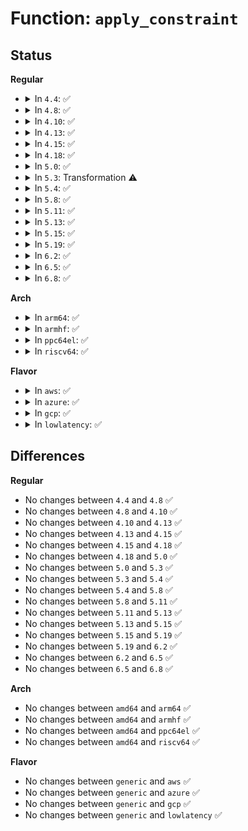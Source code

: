 # Function: <code>apply_constraint</code>

## Status
<b>Regular</b>
<ul>
<li>
<details>
<summary>In <code>4.4</code>: ✅</summary>

```c
int apply_constraint(struct dev_pm_qos_request *req, enum pm_qos_req_action action, s32 value);
```

**Collision:** Unique Static

**Inline:** No

**Transformation:** False

**Instances:**

```
In drivers/base/power/qos.c (ffffffff81554b60)
Location: drivers/base/power/qos.c:141
Inline: False
Direct callers:
  - drivers/base/power/qos.c:__dev_pm_qos_update_request
  - drivers/base/power/qos.c:__dev_pm_qos_remove_request
  - drivers/base/power/qos.c:__dev_pm_qos_add_request
  - drivers/base/power/qos.c:dev_pm_qos_constraints_destroy
  - drivers/base/power/qos.c:dev_pm_qos_constraints_destroy
  - drivers/base/power/qos.c:dev_pm_qos_constraints_destroy
```
**Symbols:**

```
ffffffff81554b60-ffffffff81554c2f: apply_constraint (STB_LOCAL)
```
</details>
</li>
<li>
<details>
<summary>In <code>4.8</code>: ✅</summary>

```c
int apply_constraint(struct dev_pm_qos_request *req, enum pm_qos_req_action action, s32 value);
```

**Collision:** Unique Static

**Inline:** No

**Transformation:** False

**Instances:**

```
In drivers/base/power/qos.c (ffffffff815a6bd0)
Location: drivers/base/power/qos.c:141
Inline: False
Direct callers:
  - drivers/base/power/qos.c:__dev_pm_qos_remove_request
  - drivers/base/power/qos.c:__dev_pm_qos_update_request
  - drivers/base/power/qos.c:__dev_pm_qos_add_request
  - drivers/base/power/qos.c:dev_pm_qos_constraints_destroy
  - drivers/base/power/qos.c:dev_pm_qos_constraints_destroy
  - drivers/base/power/qos.c:dev_pm_qos_constraints_destroy
```
**Symbols:**

```
ffffffff815a6bd0-ffffffff815a6c9f: apply_constraint (STB_LOCAL)
```
</details>
</li>
<li>
<details>
<summary>In <code>4.10</code>: ✅</summary>

```c
int apply_constraint(struct dev_pm_qos_request *req, enum pm_qos_req_action action, s32 value);
```

**Collision:** Unique Static

**Inline:** No

**Transformation:** False

**Instances:**

```
In drivers/base/power/qos.c (ffffffff815d5390)
Location: drivers/base/power/qos.c:141
Inline: False
Direct callers:
  - drivers/base/power/qos.c:__dev_pm_qos_remove_request
  - drivers/base/power/qos.c:__dev_pm_qos_update_request
  - drivers/base/power/qos.c:__dev_pm_qos_add_request
  - drivers/base/power/qos.c:dev_pm_qos_constraints_destroy
  - drivers/base/power/qos.c:dev_pm_qos_constraints_destroy
  - drivers/base/power/qos.c:dev_pm_qos_constraints_destroy
```
**Symbols:**

```
ffffffff815d5390-ffffffff815d545f: apply_constraint (STB_LOCAL)
```
</details>
</li>
<li>
<details>
<summary>In <code>4.13</code>: ✅</summary>

```c
int apply_constraint(struct dev_pm_qos_request *req, enum pm_qos_req_action action, s32 value);
```

**Collision:** Unique Static

**Inline:** No

**Transformation:** False

**Instances:**

```
In drivers/base/power/qos.c (ffffffff815e9e40)
Location: drivers/base/power/qos.c:134
Inline: False
Direct callers:
  - drivers/base/power/qos.c:__dev_pm_qos_remove_request
  - drivers/base/power/qos.c:__dev_pm_qos_update_request
  - drivers/base/power/qos.c:__dev_pm_qos_add_request
  - drivers/base/power/qos.c:dev_pm_qos_constraints_destroy
  - drivers/base/power/qos.c:dev_pm_qos_constraints_destroy
  - drivers/base/power/qos.c:dev_pm_qos_constraints_destroy
```
**Symbols:**

```
ffffffff815e9e40-ffffffff815e9ef3: apply_constraint (STB_LOCAL)
```
</details>
</li>
<li>
<details>
<summary>In <code>4.15</code>: ✅</summary>

```c
int apply_constraint(struct dev_pm_qos_request *req, enum pm_qos_req_action action, s32 value);
```

**Collision:** Unique Static

**Inline:** No

**Transformation:** False

**Instances:**

```
In drivers/base/power/qos.c (ffffffff816511e0)
Location: drivers/base/power/qos.c:134
Inline: False
Direct callers:
  - drivers/base/power/qos.c:__dev_pm_qos_remove_request
  - drivers/base/power/qos.c:__dev_pm_qos_update_request
  - drivers/base/power/qos.c:__dev_pm_qos_add_request
  - drivers/base/power/qos.c:dev_pm_qos_constraints_destroy
  - drivers/base/power/qos.c:dev_pm_qos_constraints_destroy
  - drivers/base/power/qos.c:dev_pm_qos_constraints_destroy
```
**Symbols:**

```
ffffffff816511e0-ffffffff816512ab: apply_constraint (STB_LOCAL)
```
</details>
</li>
<li>
<details>
<summary>In <code>4.18</code>: ✅</summary>

```c
int apply_constraint(struct dev_pm_qos_request *req, enum pm_qos_req_action action, s32 value);
```

**Collision:** Unique Static

**Inline:** No

**Transformation:** False

**Instances:**

```
In drivers/base/power/qos.c (ffffffff8168caa0)
Location: drivers/base/power/qos.c:134
Inline: False
Direct callers:
  - drivers/base/power/qos.c:__dev_pm_qos_remove_request
  - drivers/base/power/qos.c:__dev_pm_qos_update_request
  - drivers/base/power/qos.c:__dev_pm_qos_add_request
  - drivers/base/power/qos.c:dev_pm_qos_constraints_destroy
  - drivers/base/power/qos.c:dev_pm_qos_constraints_destroy
  - drivers/base/power/qos.c:dev_pm_qos_constraints_destroy
```
**Symbols:**

```
ffffffff8168caa0-ffffffff8168cb69: apply_constraint (STB_LOCAL)
```
</details>
</li>
<li>
<details>
<summary>In <code>5.0</code>: ✅</summary>

```c
int apply_constraint(struct dev_pm_qos_request *req, enum pm_qos_req_action action, s32 value);
```

**Collision:** Unique Static

**Inline:** No

**Transformation:** False

**Instances:**

```
In drivers/base/power/qos.c (ffffffff816accf0)
Location: drivers/base/power/qos.c:134
Inline: False
Direct callers:
  - drivers/base/power/qos.c:__dev_pm_qos_remove_request
  - drivers/base/power/qos.c:__dev_pm_qos_update_request
  - drivers/base/power/qos.c:__dev_pm_qos_add_request
  - drivers/base/power/qos.c:dev_pm_qos_constraints_destroy
  - drivers/base/power/qos.c:dev_pm_qos_constraints_destroy
  - drivers/base/power/qos.c:dev_pm_qos_constraints_destroy
```
**Symbols:**

```
ffffffff816accf0-ffffffff816acdb9: apply_constraint (STB_LOCAL)
```
</details>
</li>
<li>
<details>
<summary>In <code>5.3</code>: Transformation ⚠️</summary>

```c
int apply_constraint(struct dev_pm_qos_request *req, enum pm_qos_req_action action, s32 value);
```

**Collision:** Unique Static

**Inline:** No

**Transformation:** True

**Instances:**

```
In drivers/base/power/qos.c (0)
Location: drivers/base/power/qos.c:150
Inline: False
Direct callers:
  - drivers/base/power/qos.c:__dev_pm_qos_remove_request
  - drivers/base/power/qos.c:__dev_pm_qos_update_request
  - drivers/base/power/qos.c:__dev_pm_qos_add_request
  - drivers/base/power/qos.c:dev_pm_qos_constraints_destroy
  - drivers/base/power/qos.c:dev_pm_qos_constraints_destroy
  - drivers/base/power/qos.c:dev_pm_qos_constraints_destroy
  - drivers/base/power/qos.c:dev_pm_qos_constraints_destroy
  - drivers/base/power/qos.c:dev_pm_qos_constraints_destroy
```
**Symbols:**

```
ffffffff816e67c0-ffffffff816e68cf: apply_constraint (STB_LOCAL)
ffffffff816e7cfb-ffffffff816e7d10: apply_constraint.cold (STB_LOCAL)
```
</details>
</li>
<li>
<details>
<summary>In <code>5.4</code>: ✅</summary>

```c
int apply_constraint(struct dev_pm_qos_request *req, enum pm_qos_req_action action, s32 value);
```

**Collision:** Unique Static

**Inline:** No

**Transformation:** False

**Instances:**

```
In drivers/base/power/qos.c (ffffffff8170ab80)
Location: drivers/base/power/qos.c:140
Inline: False
Direct callers:
  - drivers/base/power/qos.c:__dev_pm_qos_remove_request
  - drivers/base/power/qos.c:__dev_pm_qos_update_request
  - drivers/base/power/qos.c:__dev_pm_qos_add_request
  - drivers/base/power/qos.c:dev_pm_qos_constraints_destroy
  - drivers/base/power/qos.c:dev_pm_qos_constraints_destroy
  - drivers/base/power/qos.c:dev_pm_qos_constraints_destroy
```
**Symbols:**

```
ffffffff8170ab80-ffffffff8170ac3e: apply_constraint (STB_LOCAL)
```
</details>
</li>
<li>
<details>
<summary>In <code>5.8</code>: ✅</summary>

```c
int apply_constraint(struct dev_pm_qos_request *req, enum pm_qos_req_action action, s32 value);
```

**Collision:** Unique Static

**Inline:** No

**Transformation:** False

**Instances:**

```
In drivers/base/power/qos.c (ffffffff817c5b10)
Location: drivers/base/power/qos.c:150
Inline: False
Direct callers:
  - drivers/base/power/qos.c:__dev_pm_qos_remove_request
  - drivers/base/power/qos.c:__dev_pm_qos_update_request
  - drivers/base/power/qos.c:__dev_pm_qos_add_request
  - drivers/base/power/qos.c:dev_pm_qos_constraints_destroy
  - drivers/base/power/qos.c:dev_pm_qos_constraints_destroy
  - drivers/base/power/qos.c:dev_pm_qos_constraints_destroy
  - drivers/base/power/qos.c:dev_pm_qos_constraints_destroy
  - drivers/base/power/qos.c:dev_pm_qos_constraints_destroy
```
**Symbols:**

```
ffffffff817c5b10-ffffffff817c5c02: apply_constraint (STB_LOCAL)
```
</details>
</li>
<li>
<details>
<summary>In <code>5.11</code>: ✅</summary>

```c
int apply_constraint(struct dev_pm_qos_request *req, enum pm_qos_req_action action, s32 value);
```

**Collision:** Unique Static

**Inline:** No

**Transformation:** False

**Instances:**

```
In drivers/base/power/qos.c (ffffffff817da620)
Location: drivers/base/power/qos.c:150
Inline: False
Direct callers:
  - drivers/base/power/qos.c:__dev_pm_qos_remove_request
  - drivers/base/power/qos.c:__dev_pm_qos_update_request
  - drivers/base/power/qos.c:__dev_pm_qos_add_request
  - drivers/base/power/qos.c:dev_pm_qos_constraints_destroy
  - drivers/base/power/qos.c:dev_pm_qos_constraints_destroy
  - drivers/base/power/qos.c:dev_pm_qos_constraints_destroy
  - drivers/base/power/qos.c:dev_pm_qos_constraints_destroy
  - drivers/base/power/qos.c:dev_pm_qos_constraints_destroy
```
**Symbols:**

```
ffffffff817da620-ffffffff817da712: apply_constraint (STB_LOCAL)
```
</details>
</li>
<li>
<details>
<summary>In <code>5.13</code>: ✅</summary>

```c
int apply_constraint(struct dev_pm_qos_request *req, enum pm_qos_req_action action, s32 value);
```

**Collision:** Unique Static

**Inline:** No

**Transformation:** False

**Instances:**

```
In drivers/base/power/qos.c (ffffffff817be9d0)
Location: drivers/base/power/qos.c:150
Inline: False
Direct callers:
  - drivers/base/power/qos.c:__dev_pm_qos_remove_request
  - drivers/base/power/qos.c:__dev_pm_qos_update_request
  - drivers/base/power/qos.c:__dev_pm_qos_add_request
  - drivers/base/power/qos.c:dev_pm_qos_constraints_destroy
  - drivers/base/power/qos.c:dev_pm_qos_constraints_destroy
  - drivers/base/power/qos.c:dev_pm_qos_constraints_destroy
  - drivers/base/power/qos.c:dev_pm_qos_constraints_destroy
  - drivers/base/power/qos.c:dev_pm_qos_constraints_destroy
```
**Symbols:**

```
ffffffff817be9d0-ffffffff817beac2: apply_constraint (STB_LOCAL)
```
</details>
</li>
<li>
<details>
<summary>In <code>5.15</code>: ✅</summary>

```c
int apply_constraint(struct dev_pm_qos_request *req, enum pm_qos_req_action action, s32 value);
```

**Collision:** Unique Static

**Inline:** No

**Transformation:** False

**Instances:**

```
In drivers/base/power/qos.c (ffffffff81848d50)
Location: drivers/base/power/qos.c:150
Inline: False
Direct callers:
  - drivers/base/power/qos.c:__dev_pm_qos_remove_request
  - drivers/base/power/qos.c:__dev_pm_qos_update_request
  - drivers/base/power/qos.c:__dev_pm_qos_add_request
  - drivers/base/power/qos.c:dev_pm_qos_constraints_destroy
  - drivers/base/power/qos.c:dev_pm_qos_constraints_destroy
  - drivers/base/power/qos.c:dev_pm_qos_constraints_destroy
  - drivers/base/power/qos.c:dev_pm_qos_constraints_destroy
  - drivers/base/power/qos.c:dev_pm_qos_constraints_destroy
```
**Symbols:**

```
ffffffff81848d50-ffffffff81848e42: apply_constraint (STB_LOCAL)
```
</details>
</li>
<li>
<details>
<summary>In <code>5.19</code>: ✅</summary>

```c
int apply_constraint(struct dev_pm_qos_request *req, enum pm_qos_req_action action, s32 value);
```

**Collision:** Unique Static

**Inline:** No

**Transformation:** False

**Instances:**

```
In drivers/base/power/qos.c (ffffffff8198dc50)
Location: drivers/base/power/qos.c:150
Inline: False
Direct callers:
  - drivers/base/power/qos.c:__dev_pm_qos_remove_request
  - drivers/base/power/qos.c:__dev_pm_qos_update_request
  - drivers/base/power/qos.c:__dev_pm_qos_add_request
  - drivers/base/power/qos.c:dev_pm_qos_constraints_destroy
  - drivers/base/power/qos.c:dev_pm_qos_constraints_destroy
  - drivers/base/power/qos.c:dev_pm_qos_constraints_destroy
  - drivers/base/power/qos.c:dev_pm_qos_constraints_destroy
  - drivers/base/power/qos.c:dev_pm_qos_constraints_destroy
```
**Symbols:**

```
ffffffff8198dc50-ffffffff8198dd99: apply_constraint (STB_LOCAL)
```
</details>
</li>
<li>
<details>
<summary>In <code>6.2</code>: ✅</summary>

```c
int apply_constraint(struct dev_pm_qos_request *req, enum pm_qos_req_action action, s32 value);
```

**Collision:** Unique Static

**Inline:** No

**Transformation:** False

**Instances:**

```
In drivers/base/power/qos.c (ffffffff81afdb90)
Location: drivers/base/power/qos.c:150
Inline: False
Direct callers:
  - drivers/base/power/qos.c:__dev_pm_qos_remove_request
  - drivers/base/power/qos.c:__dev_pm_qos_update_request
  - drivers/base/power/qos.c:__dev_pm_qos_add_request
  - drivers/base/power/qos.c:dev_pm_qos_constraints_destroy
  - drivers/base/power/qos.c:dev_pm_qos_constraints_destroy
  - drivers/base/power/qos.c:dev_pm_qos_constraints_destroy
  - drivers/base/power/qos.c:dev_pm_qos_constraints_destroy
  - drivers/base/power/qos.c:dev_pm_qos_constraints_destroy
```
**Symbols:**

```
ffffffff81afdb90-ffffffff81afdcd9: apply_constraint (STB_LOCAL)
```
</details>
</li>
<li>
<details>
<summary>In <code>6.5</code>: ✅</summary>

```c
int apply_constraint(struct dev_pm_qos_request *req, enum pm_qos_req_action action, s32 value);
```

**Collision:** Unique Static

**Inline:** No

**Transformation:** False

**Instances:**

```
In drivers/base/power/qos.c (ffffffff81b4bf80)
Location: drivers/base/power/qos.c:150
Inline: False
Direct callers:
  - drivers/base/power/qos.c:__dev_pm_qos_remove_request
  - drivers/base/power/qos.c:__dev_pm_qos_update_request
  - drivers/base/power/qos.c:__dev_pm_qos_add_request
  - drivers/base/power/qos.c:dev_pm_qos_constraints_destroy
  - drivers/base/power/qos.c:dev_pm_qos_constraints_destroy
  - drivers/base/power/qos.c:dev_pm_qos_constraints_destroy
  - drivers/base/power/qos.c:dev_pm_qos_constraints_destroy
  - drivers/base/power/qos.c:dev_pm_qos_constraints_destroy
```
**Symbols:**

```
ffffffff81b4bf80-ffffffff81b4c099: apply_constraint (STB_LOCAL)
```
</details>
</li>
<li>
<details>
<summary>In <code>6.8</code>: ✅</summary>

```c
int apply_constraint(struct dev_pm_qos_request *req, enum pm_qos_req_action action, s32 value);
```

**Collision:** Unique Static

**Inline:** No

**Transformation:** False

**Instances:**

```
In drivers/base/power/qos.c (ffffffff81ba43f0)
Location: drivers/base/power/qos.c:150
Inline: False
Direct callers:
  - drivers/base/power/qos.c:__dev_pm_qos_remove_request
  - drivers/base/power/qos.c:__dev_pm_qos_update_request
  - drivers/base/power/qos.c:__dev_pm_qos_add_request
  - drivers/base/power/qos.c:dev_pm_qos_constraints_destroy
  - drivers/base/power/qos.c:dev_pm_qos_constraints_destroy
  - drivers/base/power/qos.c:dev_pm_qos_constraints_destroy
  - drivers/base/power/qos.c:dev_pm_qos_constraints_destroy
  - drivers/base/power/qos.c:dev_pm_qos_constraints_destroy
```
**Symbols:**

```
ffffffff81ba43f0-ffffffff81ba4509: apply_constraint (STB_LOCAL)
```
</details>
</li>
</ul>
<b>Arch</b>
<ul>
<li>
<details>
<summary>In <code>arm64</code>: ✅</summary>

```c
int apply_constraint(struct dev_pm_qos_request *req, enum pm_qos_req_action action, s32 value);
```

**Collision:** Unique Static

**Inline:** No

**Transformation:** False

**Instances:**

```
In drivers/base/power/qos.c (ffff8000108f94e0)
Location: drivers/base/power/qos.c:140
Inline: False
Direct callers:
  - drivers/base/power/qos.c:__dev_pm_qos_remove_request
  - drivers/base/power/qos.c:__dev_pm_qos_update_request
  - drivers/base/power/qos.c:__dev_pm_qos_add_request
  - drivers/base/power/qos.c:dev_pm_qos_constraints_destroy
  - drivers/base/power/qos.c:dev_pm_qos_constraints_destroy
  - drivers/base/power/qos.c:dev_pm_qos_constraints_destroy
```
**Symbols:**

```
ffff8000108f94e0-ffff8000108f960c: apply_constraint (STB_LOCAL)
```
</details>
</li>
<li>
<details>
<summary>In <code>armhf</code>: ✅</summary>

```c
int apply_constraint(struct dev_pm_qos_request *req, enum pm_qos_req_action action, s32 value);
```

**Collision:** Unique Static

**Inline:** No

**Transformation:** False

**Instances:**

```
In drivers/base/power/qos.c (c09e4cd8)
Location: drivers/base/power/qos.c:140
Inline: False
Direct callers:
  - drivers/base/power/qos.c:__dev_pm_qos_remove_request
  - drivers/base/power/qos.c:__dev_pm_qos_update_request
  - drivers/base/power/qos.c:__dev_pm_qos_add_request
  - drivers/base/power/qos.c:dev_pm_qos_constraints_destroy
  - drivers/base/power/qos.c:dev_pm_qos_constraints_destroy
  - drivers/base/power/qos.c:dev_pm_qos_constraints_destroy
```
**Symbols:**

```
c09e4cd8-c09e4dd0: apply_constraint (STB_LOCAL)
```
</details>
</li>
<li>
<details>
<summary>In <code>ppc64el</code>: ✅</summary>

```c
int apply_constraint(struct dev_pm_qos_request *req, enum pm_qos_req_action action, s32 value);
```

**Collision:** Unique Static

**Inline:** No

**Transformation:** False

**Instances:**

```
In drivers/base/power/qos.c (c0000000009957b0)
Location: drivers/base/power/qos.c:140
Inline: False
Direct callers:
  - drivers/base/power/qos.c:__dev_pm_qos_remove_request
  - drivers/base/power/qos.c:__dev_pm_qos_update_request
  - drivers/base/power/qos.c:__dev_pm_qos_add_request
  - drivers/base/power/qos.c:dev_pm_qos_constraints_destroy
  - drivers/base/power/qos.c:dev_pm_qos_constraints_destroy
  - drivers/base/power/qos.c:dev_pm_qos_constraints_destroy
```
**Symbols:**

```
c0000000009957b0-c000000000995928: apply_constraint (STB_LOCAL)
```
</details>
</li>
<li>
<details>
<summary>In <code>riscv64</code>: ✅</summary>

```c
int apply_constraint(struct dev_pm_qos_request *req, enum pm_qos_req_action action, s32 value);
```

**Collision:** Unique Static

**Inline:** No

**Transformation:** False

**Instances:**

```
In drivers/base/power/qos.c (ffffffe000588f4c)
Location: drivers/base/power/qos.c:140
Inline: False
Direct callers:
  - drivers/base/power/qos.c:__dev_pm_qos_remove_request
  - drivers/base/power/qos.c:__dev_pm_qos_update_request
  - drivers/base/power/qos.c:__dev_pm_qos_add_request
  - drivers/base/power/qos.c:dev_pm_qos_constraints_destroy
  - drivers/base/power/qos.c:dev_pm_qos_constraints_destroy
  - drivers/base/power/qos.c:dev_pm_qos_constraints_destroy
```
**Symbols:**

```
ffffffe000588f4c-ffffffe000589008: apply_constraint (STB_LOCAL)
```
</details>
</li>
</ul>
<b>Flavor</b>
<ul>
<li>
<details>
<summary>In <code>aws</code>: ✅</summary>

```c
int apply_constraint(struct dev_pm_qos_request *req, enum pm_qos_req_action action, s32 value);
```

**Collision:** Unique Static

**Inline:** No

**Transformation:** False

**Instances:**

```
In drivers/base/power/qos.c (ffffffff816d02d0)
Location: drivers/base/power/qos.c:140
Inline: False
Direct callers:
  - drivers/base/power/qos.c:__dev_pm_qos_remove_request
  - drivers/base/power/qos.c:__dev_pm_qos_update_request
  - drivers/base/power/qos.c:__dev_pm_qos_add_request
  - drivers/base/power/qos.c:dev_pm_qos_constraints_destroy
  - drivers/base/power/qos.c:dev_pm_qos_constraints_destroy
  - drivers/base/power/qos.c:dev_pm_qos_constraints_destroy
```
**Symbols:**

```
ffffffff816d02d0-ffffffff816d038e: apply_constraint (STB_LOCAL)
```
</details>
</li>
<li>
<details>
<summary>In <code>azure</code>: ✅</summary>

```c
int apply_constraint(struct dev_pm_qos_request *req, enum pm_qos_req_action action, s32 value);
```

**Collision:** Unique Static

**Inline:** No

**Transformation:** False

**Instances:**

```
In drivers/base/power/qos.c (ffffffff816ab5f0)
Location: drivers/base/power/qos.c:140
Inline: False
Direct callers:
  - drivers/base/power/qos.c:__dev_pm_qos_remove_request
  - drivers/base/power/qos.c:__dev_pm_qos_update_request
  - drivers/base/power/qos.c:__dev_pm_qos_add_request
  - drivers/base/power/qos.c:dev_pm_qos_constraints_destroy
  - drivers/base/power/qos.c:dev_pm_qos_constraints_destroy
  - drivers/base/power/qos.c:dev_pm_qos_constraints_destroy
```
**Symbols:**

```
ffffffff816ab5f0-ffffffff816ab6ae: apply_constraint (STB_LOCAL)
```
</details>
</li>
<li>
<details>
<summary>In <code>gcp</code>: ✅</summary>

```c
int apply_constraint(struct dev_pm_qos_request *req, enum pm_qos_req_action action, s32 value);
```

**Collision:** Unique Static

**Inline:** No

**Transformation:** False

**Instances:**

```
In drivers/base/power/qos.c (ffffffff816fe840)
Location: drivers/base/power/qos.c:140
Inline: False
Direct callers:
  - drivers/base/power/qos.c:__dev_pm_qos_remove_request
  - drivers/base/power/qos.c:__dev_pm_qos_update_request
  - drivers/base/power/qos.c:__dev_pm_qos_add_request
  - drivers/base/power/qos.c:dev_pm_qos_constraints_destroy
  - drivers/base/power/qos.c:dev_pm_qos_constraints_destroy
  - drivers/base/power/qos.c:dev_pm_qos_constraints_destroy
```
**Symbols:**

```
ffffffff816fe840-ffffffff816fe8fe: apply_constraint (STB_LOCAL)
```
</details>
</li>
<li>
<details>
<summary>In <code>lowlatency</code>: ✅</summary>

```c
int apply_constraint(struct dev_pm_qos_request *req, enum pm_qos_req_action action, s32 value);
```

**Collision:** Unique Static

**Inline:** No

**Transformation:** False

**Instances:**

```
In drivers/base/power/qos.c (ffffffff81719080)
Location: drivers/base/power/qos.c:140
Inline: False
Direct callers:
  - drivers/base/power/qos.c:__dev_pm_qos_remove_request
  - drivers/base/power/qos.c:__dev_pm_qos_update_request
  - drivers/base/power/qos.c:__dev_pm_qos_add_request
  - drivers/base/power/qos.c:dev_pm_qos_constraints_destroy
  - drivers/base/power/qos.c:dev_pm_qos_constraints_destroy
  - drivers/base/power/qos.c:dev_pm_qos_constraints_destroy
```
**Symbols:**

```
ffffffff81719080-ffffffff8171913e: apply_constraint (STB_LOCAL)
```
</details>
</li>
</ul>

## Differences
<b>Regular</b>
<ul>
<li>
No changes between <code>4.4</code> and <code>4.8</code> ✅
</li>
<li>
No changes between <code>4.8</code> and <code>4.10</code> ✅
</li>
<li>
No changes between <code>4.10</code> and <code>4.13</code> ✅
</li>
<li>
No changes between <code>4.13</code> and <code>4.15</code> ✅
</li>
<li>
No changes between <code>4.15</code> and <code>4.18</code> ✅
</li>
<li>
No changes between <code>4.18</code> and <code>5.0</code> ✅
</li>
<li>
No changes between <code>5.0</code> and <code>5.3</code> ✅
</li>
<li>
No changes between <code>5.3</code> and <code>5.4</code> ✅
</li>
<li>
No changes between <code>5.4</code> and <code>5.8</code> ✅
</li>
<li>
No changes between <code>5.8</code> and <code>5.11</code> ✅
</li>
<li>
No changes between <code>5.11</code> and <code>5.13</code> ✅
</li>
<li>
No changes between <code>5.13</code> and <code>5.15</code> ✅
</li>
<li>
No changes between <code>5.15</code> and <code>5.19</code> ✅
</li>
<li>
No changes between <code>5.19</code> and <code>6.2</code> ✅
</li>
<li>
No changes between <code>6.2</code> and <code>6.5</code> ✅
</li>
<li>
No changes between <code>6.5</code> and <code>6.8</code> ✅
</li>
</ul>
<b>Arch</b>
<ul>
<li>
No changes between <code>amd64</code> and <code>arm64</code> ✅
</li>
<li>
No changes between <code>amd64</code> and <code>armhf</code> ✅
</li>
<li>
No changes between <code>amd64</code> and <code>ppc64el</code> ✅
</li>
<li>
No changes between <code>amd64</code> and <code>riscv64</code> ✅
</li>
</ul>
<b>Flavor</b>
<ul>
<li>
No changes between <code>generic</code> and <code>aws</code> ✅
</li>
<li>
No changes between <code>generic</code> and <code>azure</code> ✅
</li>
<li>
No changes between <code>generic</code> and <code>gcp</code> ✅
</li>
<li>
No changes between <code>generic</code> and <code>lowlatency</code> ✅
</li>
</ul>
